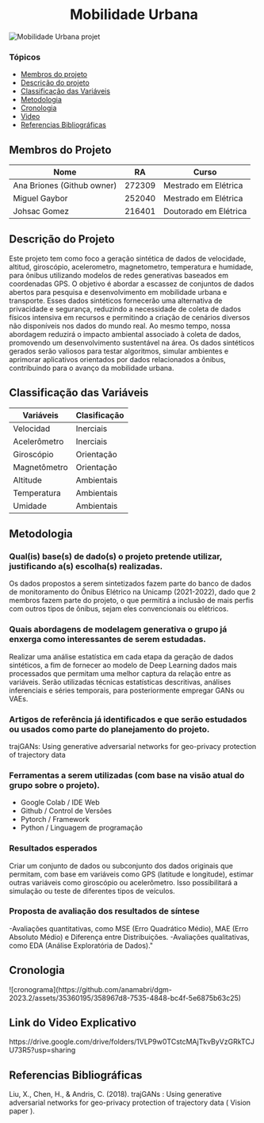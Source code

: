 <h1 align="center">Mobilidade Urbana</h1>

![Mobilidade Urbana projet](https://github.com/anamabri/dgm-2023.2/assets/35360195/266daa3b-55e3-49e6-a182-d4f2a9f957f2)



<h3>Tópicos</h3>

* [Membros do projeto](#membros-do-projeto)
* [Descrição do projeto](#descrição-do-projeto)
* [Classificação das Variáveis](#classificação-das-variáveis)
* [Metodologia](#metodologia)
* [Cronologia](#crono)
* [Video](#video)
* [Referencias Bibliográficas](#biblio)

<h2 id="membros-do-projeto">Membros do Projeto</h2>

| Nome          | RA     | Curso           |
| ------------- | ------ | --------------- |
| Ana Briones (Github owner)| 272309 | Mestrado em Elétrica    |
| Miguel Gaybor  | 252040 | Mestrado em Elétrica    |
| Johsac Gomez   | 216401 | Doutorado em Elétrica   |

<h2 id="descrição-do-projeto">Descrição do Projeto</h2>
Este projeto tem como foco a geração sintética de dados de velocidade, altitud, giroscópio, acelerometro, magnetometro, temperatura e humidade, para ônibus utilizando modelos de redes generativas baseados em coordenadas GPS. O objetivo é abordar a escassez de conjuntos de dados abertos para pesquisa e desenvolvimento em mobilidade urbana e transporte. Esses dados sintéticos fornecerão uma alternativa de privacidade e segurança, reduzindo a necessidade de coleta de dados físicos intensiva em recursos e permitindo a criação de cenários diversos não disponíveis nos dados do mundo real. Ao mesmo tempo, nossa abordagem reduzirá o impacto ambiental associado à coleta de dados, promovendo um desenvolvimento sustentável na área. Os dados sintéticos gerados serão valiosos para testar algoritmos, simular ambientes e aprimorar aplicativos orientados por dados relacionados a ônibus, contribuindo para o avanço da mobilidade urbana.

<h2 id="classificação-das-variáveis">Classificação das Variáveis</h2>

| Variáveis  | Clasificação         |
| ------------- | ------------------|
| Velocidad     |     Inerciais     |
| Acelerômetro  |     Inerciais     |
| Giroscópio    |     Orientação    |
| Magnetômetro  |     Orientação    |
| Altitude      |     Ambientais    |
| Temperatura   |     Ambientais    |
| Umidade       |     Ambientais    |


<h2 id="metodologia">Metodologia</h2>

### Qual(is) base(s) de dado(s) o projeto pretende utilizar, justificando a(s) escolha(s) realizadas. 
 Os dados propostos a serem sintetizados fazem parte do banco de dados de monitoramento do Ônibus Elétrico na Unicamp (2021-2022), dado que 2 membros fazem parte do projeto, o que permitirá a inclusão de mais perfis com outros tipos de ônibus, sejam eles convencionais ou elétricos.

### Quais abordagens de modelagem generativa o grupo já enxerga como interessantes de serem estudadas.
Realizar uma análise estatística em cada etapa da geração de dados sintéticos, a fim de fornecer ao modelo de Deep Learning dados mais processados que permitam uma melhor captura da relação entre as variáveis. Serão utilizadas técnicas estatísticas descritivas, análises inferenciais e séries temporais, para posteriormente empregar GANs ou VAEs.

### Artigos de referência já identificados e que serão estudados ou usados como parte do planejamento do projeto.
trajGANs: Using generative adversarial networks for geo-privacy protection of trajectory data

### Ferramentas a serem utilizadas (com base na visão atual do grupo sobre o projeto).

- Google Colab / IDE Web
- Github / Control de Versões
- Pytorch / Framework
- Python / Linguagem de programação

### Resultados esperados
Criar um conjunto de dados ou subconjunto dos dados originais que permitam, com base em variáveis como GPS (latitude e longitude), estimar outras variáveis como giroscópio ou acelerômetro. Isso possibilitará a simulação ou teste de diferentes tipos de veículos.

### Proposta de avaliação dos resultados de síntese
 -Avaliações quantitativas, como MSE (Erro Quadrático Médio), MAE (Erro Absoluto Médio) e Diferença entre Distribuições.
 -Avaliações qualitativas, como EDA (Análise Exploratória de Dados)."

<h2 id="crono">Cronologia</h2>
![cronograma](https://github.com/anamabri/dgm-2023.2/assets/35360195/358967d8-7535-4848-bc4f-5e6875b63c25)

<h2 id="video">Link do Video Explicativo</h2>
https://drive.google.com/drive/folders/1VLP9w0TCstcMAjTkvByVzGRkTCJU73R5?usp=sharing

<h2 id="biblio">Referencias Bibliográficas</h2>
Liu, X., Chen, H., & Andris, C. (2018). trajGANs : Using generative adversarial networks for geo-privacy protection of trajectory data ( Vision paper ).
